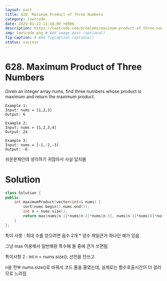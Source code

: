 ```yaml
---
layout: post
title: 628. Maximum Product of Three Numbers
category: leetcode
date: 2025-01-22 11:18:00 +0900
description: https://leetcode.com/problems/maximum-product-of-three-numbers/description/?envType=company&envId=google&favoriteSlug=google-thirty-days
img: leetcode.png # Add image post (optional)
fig-caption: # Add figcaption (optional)
status: success
---
```



# 628. Maximum Product of Three Numbers

Given an integer array nums, find three numbers whose product is maximum and return the maximum product.

 
```
Example 1:
Input: nums = [1,2,3]
Output: 6
```

```
Example 2:
Input: nums = [1,2,3,4]
Output: 24
```

```
Example 3:
Input: nums = [-1,-2,-3]
Output: -6
```

쉬운문제인데 생각하기 귀찮아서 사실 답지봄

# Solution 

```cpp
class Solution {
public:
    int maximumProduct(vector<int>& nums) {
        sort(nums.begin(),nums.end());
        int n = nums.size();
        return max(nums[n-1]*nums[n-2]*nums[n-3], nums[n-1]*nums[0]*nums[1]);
    }
};
```

특이 사항 : 최대 수를 얻으려면 음수 2개 * 양수 제일큰거 하나인 예가 있음.

그냥 max 이용해서 일반해랑 특수해 둘 중에 큰거 쓰면됨

특이사항 2 : int n = nums.size(); 선언을 안쓰고 

n을 전부 nums.size()로 바꿔서 코드 줄을 줄였는데, 실제로는 함수호출시간이 더 걸리므로 느려짐

